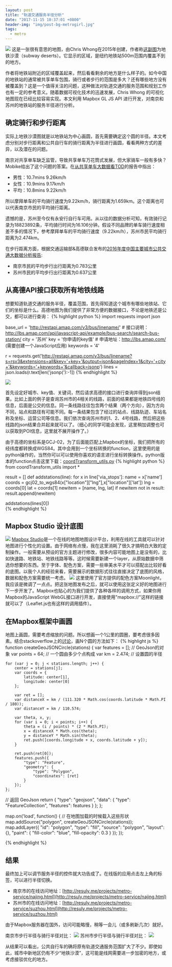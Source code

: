 ```yaml
---
layout: post
title: "轨道交通服务半径分析"
date: "2017-11-15 10:37:01 +0800"
header-img: "img/post-bg-metrogirl.jpg"
tags:
  - metro
---
```

![](/img/in_post/2017/11/20171115155851.png)
这是一张很有意思的地图，由Chris Whong在2015年创建，作者称[这副图](https://chriswhong.com/local/this-ugly-map-got-a-lot-of-attention-today/)为地铁沙漠（subway deserts）。它显示的区域，是纽约地铁站500m范围内覆盖不到的地方。


作者将地铁站附近的区域覆盖起来，然后看看剩余的地方是什么样子的。如今中国的地铁站的通常被共享单车包围，骑行或者步行的范围是多大？还有哪些地方没有被覆盖到？这是一个值得关注的问题，这种做法对轨道交通的服务范围和规划工作也有一定的参考意义。随着数据可视化技术的迅速发展，Chris Whong 的可视化地图现在已经比较容易实现。本文利用 Mapbox GL JS API 进行开发，对南京和苏州的地铁站的服务半径进行分析。

## 确定骑行和步行距离
实际上地铁沙漠图就是以地铁站为中心画圆，首先需要确定这个圆的半径。本文考虑分别对步行距离和公共自行车的骑行距离为半径进行画圆，看看两种方式的差异，以及潜在的问题。

南京对共享单车缺乏监管，导致共享单车万花筒式发展，但大家骑车一般有多快？Mobike给出了这个问题的答案。在[从共享单车大数据看TOD](http://blogs.worldbank.org/sustainablecities/understanding-transit-oriented-development-through-bike-sharing-big-data)的报告中指出：
* 男性：10.7mins 9.26km/h
* 女性：10.9mins 9.17km/h
* 平均：10.8mins 9.22km/h

所以摩拜单车的平均骑行速度为9.22km/h，骑行距离为1.659km。这个距离也可以代表南京市民的平均骑行距离。

遗憾的是，苏州至今仅有永安行自行车可用。从以往的数据分析可知，有效骑行记录为18823892条，平均骑行时间为16.106分钟。假设不同品牌的单车骑行速度相差不多的情况下，参考摩拜单车的平均骑行速度（9.22km/h），苏州市民平均骑行距离为2.474km。

在步行距离方面，根据交通运输部&高德联合发布的[2016年度中国主要城市公共交通大数据分析报告](https://report.amap.com/download_city.do):
* 南京市民的平均步行出行距离为0.783公里
* 苏州市民的平均步行出行距离为0.637公里

## 从高德API接口获取所有地铁线路
想要知道轨道交通的服务半径，覆盖范围，首先得知道这个城市有哪些地铁站、它们的坐标是什么。高德地图为我们提供了非常方便的数据接口，不论是地铁还是公交，都可以进行查询：
{% highlight python %}
import requests
import json

base_url = 'http://restapi.amap.com/v3/bus/linename/'  # 接口说明：http://lbs.amap.com/api/javascript-api/example/bus-search/search-bus-station/
city = '苏州'
key = '你申请的key值'  # 申请地址：http://lbs.amap.com/ (需要创建一个JavaScript应用)
keywords = '4'

r = requests.get('http://restapi.amap.com/v3/bus/linename?s=rsv3&extensions=all&key='+key+'&output=json&pageIndex=1&city='+city+'&keywords='+keywords+'&callback=jsonp')
lines = json.loads(r.text[len('jsonp('):-1])
{% endhighlight %}

![](/img/in_post/2017/11/20171115151659.png)

首先设定好城市、key值、关键词，然后请求高德的接口进行查询并得到json结果。比如上面的例子是查询苏州市的4相关的线路，前面的结果都是地铁四号线的信息，后面是公交的信息。同一条线路往往包含两个结果（两个方向），因为方向不同，站点和路径有可能不同。每一条结果包含了经过的站点、线路轨迹、车站名称及坐标、运营公司等信息。我们依次查询苏州市的1、2、4号线路，然后把这些线路的json结果合并起来就可以了。（细心的同学可能会发现，这里稍加调整也可以获取到POI信息，这里就不展开操作了。）

由于高德的坐标系是GCJ-02，为了后面能匹配上Mapbox的坐标，我们把所有的经纬度都转换成WGS84。其中会用到一个坐标转换的function，这里使用的是python操作的，当然你可以可以使用你喜欢的语言进行坐标转换操作。python版本的function点击这里下载：<a href="/img/in_post/2017/11/coordTransform_utils.py">coordTransform_utils.py</a>
{% highlight python %}
from coordTransform_utils import *

result = []
def addstations(line):
    for x in line['via_stops']:
        name = x['name']
        coords = gcj02_to_wgs84(x["location"]["lng"],x["location"]['lat'])
        lng = coords[0]
        lat = coords[1]
        newitem = [name, lng, lat]
        if newitem not in result:
            result.append(newitem)

addstations(lines[0])        
{% endhighlight %}


## Mapbox Studio 设计底图
![](/img/in_post/2017/11/20171115153708.jpg)
[Mapbox Studio](https://www.mapbox.com/studio/)是一个在线的地图地图设计平台，利用在线的工具就可以针对地图进行个性化的设置。由于网络有点慢，我在这里消耗了很久才搞明白大致的定制操作。一般需要从预设的官方主题进行修改，很多内容可能地图上是没有的，比如快速路、地铁站、地铁线路等等。这时候需要新建一个layer，从原始数据中筛选你想要的东西。至于字体、配色方案，需要一些审美水平才可以搭配出比较好看的底图。以我个人的经验来看，需要展示的数据形式往往直接决定了底图的风格，数据和配色方案需要统一考虑。
![](/img/in_post/2017/11/20171115153816.jpg)
这里使用了官方提供的配色方案Moonlight，我应该是微调了一点点。把这张地图发布之后，就可以使用这张定义好的地图进行下一步开发了。Mapbox也贴心的为我们提供了各种各样的调用方式，如果你用Mapbox的JavaScript WebGL接口进行开发，直接使用"mapbox://"这样的链接就可以了（Leaflet.js也有这样的调用插件）。

## 在Mapbox框架中画圆
地图上画圆，需要考虑缩放的问题。所以想画一个1公里的圆圈，要考虑很多因素。结合stackoverflow上的[讨论](https://stackoverflow.com/questions/37599561/drawing-a-circle-with-the-radius-in-miles-meters-with-mapbox-gl-js)，画N个圆的方法如下：
{% highlight js %}
function createGeoJSONCircle(stations) {
	var features = []; // GeoJson的对象
	var points = 64; // 一个圆由多少个点构成
	var km = 2.474; // 设置圆的半径

	for (var j = 0; j < stations.length; j++) {
		center = stations[j];
		var coords = {
			latitude: center[1],
			longitude: center[0]
		};

		var ret = [];
		var distanceX = km / (111.320 * Math.cos(coords.latitude * Math.PI / 180));
		var distanceY = km / 110.574;

		var theta, x, y;
		for (var i = 0; i < points; i++) {
			theta = (i / points) * (2 * Math.PI);
			x = distanceX * Math.cos(theta);
			y = distanceY * Math.sin(theta);
			ret.push([coords.longitude + x, coords.latitude + y]);
		}

		ret.push(ret[0]);
		features.push({
			"type": "Feature",
			"geometry": {
				"type": "Polygon",
				"coordinates": [ret]
			}
		});
	};

  // 返回 GeoJson
	return {
		"type": "geojson",
		"data": {
			"type": "FeatureCollection",
			"features": features
		}
	};
};

map.on('load', function() {
  // 在地图加载的时候载入这些形状
	map.addSource("polygon", createGeoJSONCircle(stations));
	map.addLayer({
		"id": "polygon",
		"type": "fill",
		"source": "polygon",
		"layout": {},
		"paint": {
			"fill-color": "blue",
			"fill-opacity": 0.3
		}
	});
});

{% endhighlight %}

## 结果
最终加上可以调节服务半径的控件就大功告成了。在线版的应用点击左上角的标签，可以进行半径切换。
* 南京市的在线访问地址：[http://resuly.me/projects/metro-service/najing.html](http://resuly.me/projects/metro-service/najing.html)
* 苏州市的在线访问地址：[http://resuly.me/projects/metro-service/suzhou.html](http://resuly.me/projects/metro-service/suzhou.html)

由于Mapbox服务器在国外，访问可能略慢，稍等一会儿（或多刷新几次）就好。

南京市步行半径与骑行半径对比：
![](/img/in_post/2017/11/mn.jpg)
苏州市步行半径与骑行半径对比：
![](/img/in_post/2017/11/ms.jpg)

从结果可以看出，公共自行车的确将原有轨道交通服务范围扩大了不少。即使如此，城市中新地区仍有不少“地铁沙漠”，这可能是线网需要进一步加密的地方，或考虑接驳优化的地方。
